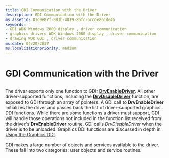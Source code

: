 ```yaml
---
title: GDI Communication with the Driver
description: GDI Communication with the Driver
ms.assetid: 81d9e87f-883b-4019-86fc-bccde861de46
keywords:
- GDI WDK Windows 2000 display , driver communication
- graphics drivers WDK Windows 2000 display , driver communication
- drawing WDK GDI , driver communication
ms.date: 04/20/2017
ms.localizationpriority: medium
---
```


# GDI Communication with the Driver


## <span id="ddk_gdi_communication_with_the_driver_gg"></span><span id="DDK_GDI_COMMUNICATION_WITH_THE_DRIVER_GG"></span>


The driver exports only one function to GDI: [**DrvEnableDriver**](https://docs.microsoft.com/windows/desktop/api/winddi/nf-winddi-drvenabledriver). All other driver-supported functions, including the [**DrvDisableDriver**](https://docs.microsoft.com/windows/desktop/api/winddi/nf-winddi-drvdisabledriver) function, are exposed to GDI through an array of pointers. A GDI call to **DrvEnableDriver** initializes the driver and passes back the list of driver-supported graphics DDI functions. While there are some functions a driver must support, GDI will handle those operations not included in the function list received from the driver's **DrvEnableDriver** routine. GDI calls *DrvDisableDriver* when the driver is to be unloaded. Graphics DDI functions are discussed in depth in [Using the Graphics DDI](using-the-graphics-ddi.md).

GDI makes a large number of objects and services available to the driver. These fall into two categories: user objects and service routines.

 

 





